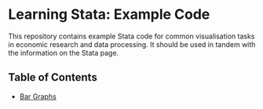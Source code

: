 # Learning Stata: Example Code

This repository contains example Stata code for common visualisation tasks in economic research and data processing. It should be used in tandem with the information on the Stata page. 

## Table of Contents
- [Bar Graphs](bar_graph.R)
